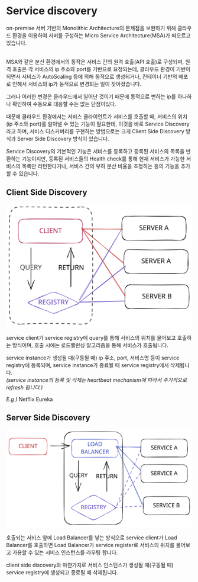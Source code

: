 # Service discovery

on-premise 서버 기반의 Monolithic Architecture의 문제점을 보완하기 위해 클라우드 환경을 이용하여 서버를 구성하는 Micro Service Architecture(MSA)가 떠오르고 있습니다.

\
MSA와 같은 분산 환경에서의 동작은 서비스 간의 원격 호출(API 호출)로 구성되며, 원격 호출은 각 서비스의 ip 주소와 port를 기반으로 요청되는데, 클라우드 환경이 기반이 되면서 서비스가 AutoScaling 등에 의해 동적으로 생성되거나, 컨테이너 기반의 배포로 인해서 서비스의 ip가 동적으로 변경되는 일이 잦아졌습니다.

그러나 이러한 변경은 클라우드에서 일어난 것이기 때문에 동적으로 변하는 ip를 하나하나 확인하여 수동으로 대응할 수는 없는 단점이있다.

때문에 클라우드 환경에서는 서비스 클라이언트가 서비스를 호출할 때, 서비스의 위치(ip 주소와 port)를 알아낼 수 있는 기능이 필요한데, 이것을 바로 Service Discovery라고 하며, 서비스 디스커버리를 구현하는 방법으로는 크게 Client Side Discovery 방식과 Server Side Discovery 방식이 있습니다.

&#x20;

Service Discovery의 기본적인 기능은 서비스를 등록하고 등록된 서비스의 목록을 반환하는 기능이지만, 등록된 서비스들의 Health check를 통해 현재 서비스가 가능한 서비스의 목록만 리턴한다거나, 서비스 간의 부하 분산 비율을 조정하는 등의 기능을 추가할 수 있습니다.

## Client Side Discovery

<img src="../../../.gitbook/assets/file.excalidraw (6).svg" alt="" class="gitbook-drawing">

service client가 service registry에 query를 통해 서비스의 위치를 물어보고 호출하는 방식이며, 호출 시에는 로드밸런싱 알고리즘을 통해 서비스가 호출됩니다.

service instance가 생성될 때(구동될 때) ip 주소, port, 서비스명 등이 service registry에 등록되며, service instance가 종료될 때 service registry에서 삭제됩니다.\
_(service instance의 등록 및 삭제는 heartbeat mechanism에 따라서 주기적으로 refresh 됩니다.)_

_E.g )_ Netflix Eureka

## Server Side Discovery

<img src="../../../.gitbook/assets/file.excalidraw (4).svg" alt="" class="gitbook-drawing">

호출되는 서비스 앞에 Load Balancer를 넣는 방식으로 service client가 Load Balancer를 호출하면 Load Balancer가 service register로 서비스의 위치를 물어보고 가용할 수 있는 서비스 인스턴스를 라우팅 합니다.

client side discovery와 마찬가지로 서비스 인스턴스가 생성될 때(구동될 때) service registry에 생성되고 종료될 때 삭제됩니다.
